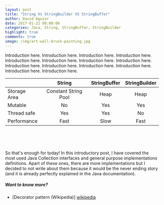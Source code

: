 ```yaml
---
layout: post
title: "String Vs StringBuilder VS StringBuffer"
author: David Aguiar
date: 2017-01-22 08:00:00
categories: Java, String, StringBuffer, StringBuilder
highlight: true
comments: true
image: /img/art-wall-brush-painting.jpg
---
```


Introduction here. Introduction here. Introduction here. Introduction here. Introduction here. Introduction here. Introduction here. Introduction here. Introduction here. Introduction here. Introduction here. Introduction here. Introduction here. Introduction here. 

|              |        String        | StringBuffer | StringBuilder |
|--------------|:--------------------:|:------------:|:-------------:|
| Storage Area | Constant String Pool |     Heap     |      Heap     |
| Mutable      |          No          |      Yes     |      Yes      |
| Thread safe  |          Yes         |      Yes     |       No      |
| Performance  |         Fast         |     Slow     |      Fast     |


<br><br><br>

So that's enough for today! In this introductory post, I have covered the most used Java Collection interfaces and general purpose implementations definitions. Apart of these ones, there are more implementations but I decided to not write about them because it would be the never ending story (and it is already perfectly explained in the Java documentation).

##### Want to know more?

- [Decorator pattern (Wikipedia)] [wikipedia]




[//]: # (These are reference links used in the body of this note and get stripped out when the markdown processor does its job)

[wikipedia]: https://en.wikipedia.org/wiki/Decorator_pattern "Open Decorator pattern in Wikipedia"
